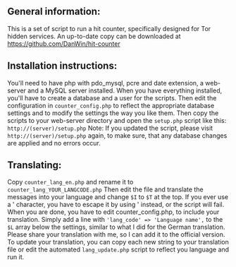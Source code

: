 General information:
--------------------

This is a set of script to run a hit counter, specifically designed for Tor hidden services. An up-to-date copy can be downloaded at https://github.com/DanWin/hit-counter

Installation instructions:
--------------------------

You'll need to have php with pdo_mysql, pcre and date extension, a web-server and a MySQL server installed.
When you have everything installed, you'll have to create a database and a user for the scripts.
Then edit the configuration in `counter_config.php` to reflect the appropriate database settings and to modify the settings the way you like them.
Then copy the scripts to your web-server directory and open the `setup.php` script like this: `http://(server)/setup.php`
Note: If you updated the script, please visit `http://(server)/setup.php` again, to make sure, that any database changes are applied and no errors occur.

Translating:
------------

Copy `counter_lang_en.php` and rename it to `counter_lang_YOUR_LANGCODE.php`
Then edit the file and translate the messages into your language and change `$I` to `$T` at the top.
If you ever use a ' character, you have to escape it by using \' instead, or the script will fail.
When you are done, you have to edit counter_config.php, to include your translation. Simply add a line with
`'lang_code' => 'Language name',`
to the `$L` array below the settings, similar to what I did for the German translation.
Please share your translation with me, so I can add it to the official version.
To update your translation, you can copy each new string to your translation file or edit the automated `lang_update.php` script to reflect you language and run it.
